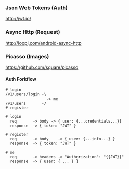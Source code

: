 ### Json Web Tokens (Auth)
http://jwt.io/

### Async Http (Request)
http://loopj.com/android-async-http

### Picasso (Images)
https://github.com/square/picasso

#### Auth Forkflow
```
# login
/v1/users/login -\
                  -> me
/v1/users       -/
# register

# login
  req       -> body -> { user: {...credentials...}}
  response  -> { token: "JWT" }

# register
  req       -> body    -> { user: {...info...} }
  response  -> { token: "JWT" }

# me
  req       -> headers -> "Authorization": "{{JWT}}"
  response  -> { user: { ... } }
```
